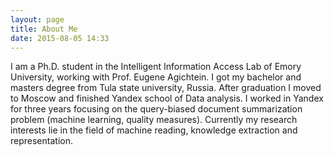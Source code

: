 ```yaml
---
layout: page
title: About Me
date: 2015-08-05 14:33
---
```

I am a Ph.D. student in the Intelligent Information Access Lab of Emory University, working with Prof. Eugene Agichtein. I got my bachelor and masters degree from Tula state university, Russia. After graduation I moved to Moscow and finished Yandex school of Data analysis. I worked in Yandex for three years focusing on the query-biased document summarization problem (machine learning, quality measures). Currently my research interests lie in the field of machine reading, knowledge extraction and representation.